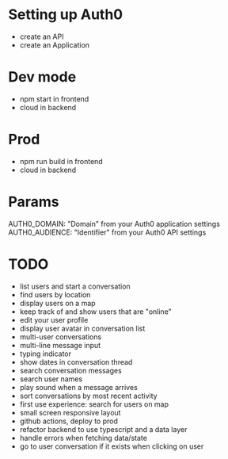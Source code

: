 # Setting up Auth0

- create an API
- create an Application

# Dev mode

- npm start in frontend
- cloud in backend

# Prod

- npm run build in frontend
- cloud in backend

# Params

AUTH0_DOMAIN: "Domain" from your Auth0 application settings
AUTH0_AUDIENCE: "Identifier" from your Auth0 API settings

# TODO

- list users and start a conversation
- find users by location
- display users on a map
- keep track of and show users that are "online"
- edit your user profile
- display user avatar in conversation list
- multi-user conversations
- multi-line message input
- typing indicator
- show dates in conversation thread
- search conversation messages
- search user names
- play sound when a message arrives
- sort conversations by most recent activity
- first use experience: search for users on map
- small screen responsive layout
- github actions, deploy to prod
- refactor backend to use typescript and a data layer
- handle errors when fetching data/state
- go to user conversation if it exists when clicking on user
